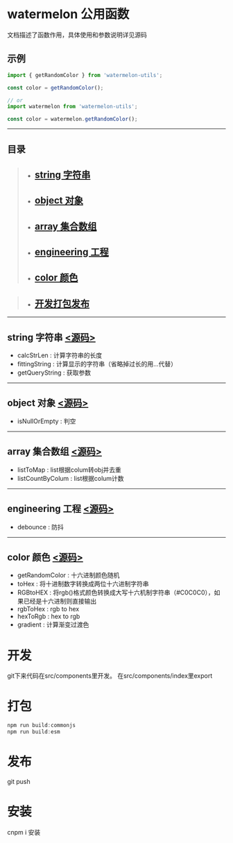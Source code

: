 # watermelon 公用函数 
文档描述了函数作用，具体使用和参数说明详见源码

## 示例
```js
import { getRandomColor } from 'watermelon-utils';

const color = getRandomColor();

// or
import watermelon from 'watermelon-utils';

const color = watermelon.getRandomColor();


```

-----

## 目录
> - ## [string 字符串](#string)
> - ## [object 对象](#object)
> - ## [array 集合数组](#array)
> - ## [engineering 工程](#engineering)
> - ## [color 颜色](#color)


> - ## [开发打包发布](#work)

-----
## <span id="string">string 字符串</span>    [<源码>][string]
- calcStrLen :
计算字符串的长度
- fittingString :
计算显示的字符串（省略掉过长的用...代替）
- getQueryString :
获取参数

------------------------
## <span id="object">object 对象</span>     [<源码>][object]
- isNullOrEmpty :
判空

-------------------
## <span id="array">array 集合数组</span>       [<源码>][array]
- listToMap  :
list根据colum转obj并去重
- listCountByColum :
list根据colum计数

------------------------
##  <span id="engineering">engineering 工程</span>      [<源码>][engineering]
- debounce :
防抖

-----
## <span id="color">color 颜色</span>    [<源码>][color]
- getRandomColor :
十六进制颜色随机
- toHex :
将十进制数字转换成两位十六进制字符串
- RGBtoHEX :
将rgb()格式颜色转换成大写十六机制字符串（#C0C0C0），如果已经是十六进制则直接输出
- rgbToHex :
rgb to hex
- hexToRgb :
hex to rgb
- gradient :
计算渐变过渡色



# <span id="work">开发</span>
git下来代码在src/components里开发。
在src/components/index里export
# 打包
```js
npm run build:commonjs                                                               
npm run build:esm
```
# 发布
git push

# 安装 
cnpm i 安装



[color]:https://github.com/wangxiaogang94/watermelon-utils/blob/master/src/components/color/index.js
[string]:https://github.com/wangxiaogang94/watermelon-utils/blob/master/src/components/string/index.js
[object]:https://github.com/wangxiaogang94/watermelon-utils/blob/master/src/components/object/index.js
[array]:https://github.com/wangxiaogang94/watermelon-utils/blob/master/src/components/array/index.js
[engineering]:https://github.com/wangxiaogang94/watermelon-utils/blob/master/src/components/engineering/index.js